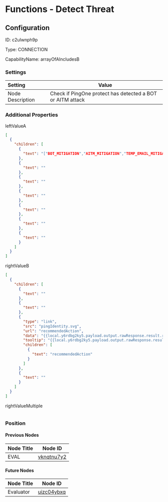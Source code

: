 # Functions - Detect Threat
## Configuration
ID:  c2ulwnph9p

Type: CONNECTION 

CapabilityName: arrayOfAIncludesB

### Settings
| Setting | Value  |
| :------------------------ | ---------------------------------------- |
| Node Description | Check if PingOne protect has detected a BOT or AITM attack | 





### Additional Properties
leftValueA
```json 
[
  {
    "children": [
      {
        "text": "["BOT_MITIGATION","AITM_MITIGATION","TEMP_EMAIL_MITIGATION"]"
      },
      {
        "text": ""
      },
      {
        "text": ""
      },
      {
        "text": ""
      },
      {
        "text": ""
      },
      {
        "text": ""
      },
      {
        "text": ""
      }
    ]
  }
]
```


rightValueB
```json 
[
  {
    "children": [
      {
        "text": ""
      },
      {
        "text": ""
      },
      {
        "type": "link",
        "src": "pingIdentity.svg",
        "url": "recommendedAction",
        "data": "{{local.y6rdbg2ky5.payload.output.rawResponse.result.recommendedAction}}",
        "tooltip": "{{local.y6rdbg2ky5.payload.output.rawResponse.result.recommendedAction}}",
        "children": [
          {
            "text": "recommendedAction"
          }
        ]
      },
      {
        "text": ""
      }
    ]
  }
]
```


rightValueMultiple
```
```





### Position

#### Previous Nodes
| Node Title | Node ID |
| :------------- | ------------ |
| EVAL | [vknqtnu7y2](./vknqtnu7y2.md) | 
 
 #### Future Nodes
| Node Title | Node ID |
| :------------- | ------------ |
| Evaluator |[uizc04ybxq](./uizc04ybxq.md) | 